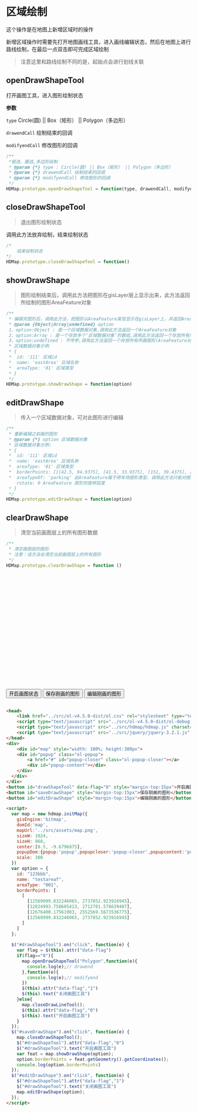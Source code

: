 # 区域绘制

这个操作是在地图上新增区域时的操作

新增区域操作时需要先打开地图画线工具，进入画线编辑状态，然后在地图上进行路线绘制，在最后一点双击即可完成区域绘制

> 注意这里和路线绘制不同的是，起始点会进行划线关联

## openDrawShapeTool

打开画图工具，进入图形绘制状态

**参数**

`type` Circle(圆) || Box（矩形） || Polygon（多边形）

`drawendCall` 绘制结束的回调

`modifyendCall` 修改图形的回调

```javascript
/**
 *框选，圈选,多边形绘制
 * @param {*} type : Circle(圆) || Box（矩形） || Polygon（多边形）
 * @param {*} drawendCall 绘制结束的回调
 * @param {*} modifyendCall 修改图形的回调
 */
HDMap.prototype.openDrawShapeTool = function(type, drawendCall, modifyendCall)
```

## closeDrawShapeTool

> 退出图形绘制状态

调用此方法放弃绘制，结束绘制状态
```javascript
/*
	结束绘制状态
*/
HDMap.prototype.closeDrawShapeTool = function()
```

## showDrawShape

> 图形绘制结束后，调用此方法把图形在gisLayer层上显示出来，此方法返回所绘制的图形AreaFeature对象

```javascript
/**
 * 编辑完图形后，调用此方法，把图形以AreaFeature类型显示在gisLayer上，并返回AreaFeature对象
 * @param {Object|Array|undefined} option 
 1、option:Object : 是一个区域数据对象,调用此方法返回一个AreaFeature对象
 2、option:Array : 是一个存放多个‘区域数据对象’的数组,调用此方法返回一个存放所有所画图形(AreaFeature对象)的数组
 3、option:undefined : 不传参,调用此方法返回一个存放所有所画图形(AreaFeature对象)的数组
 * 区域数据对象示例
 * {
 *  id: '111' 区域id
 *  name: 'eastArea' 区域名称
 *  areaType: '01' 区域类型
 * }
 */
HDMap.prototype.showDrawShape = function(option)
```

## editDrawShape

> 传入一个区域数据对象，可对此图形进行编辑

```javascript
/**
 * 重新编辑之前画的图形
 * @param {*} option 区域数据对象
 * 区域数据对象示例:
 * {
 *  id: '111' 区域id
 *  name: 'eastArea' 区域名称
 *  areaType: '01' 区域类型
 *  borderPoints: [[[42.5, 94.9375], [41.5, 33.9375], [151, 39.4375], [151.5, 99.4375], [68.5, 112.9375], [42.5, 93.9375]]] 边界点list
 *  areaTypeOf: 'parking' 此AreaFeature属于停车场图形类型，调用此方法只能对图形进行缩放、旋转编辑
    rotate: 0 AreaFeature 图形的旋转弧度
 * }
 */
HDMap.prototype.editDrawShape = function(option) 
```

## clearDrawShape

> 清空当前画图层上的所有图形数据

```javascript
/**
 * 清空画图层的图形
 * 注意：该方法会清空当前画图层上的所有图形
 */
HDMap.prototype.clearDrawShape = function ()

```

<head>
	<link href="../src/ol-v4.5.0-dist/ol.css" rel="stylesheet" type="text/css" />
	<script type="text/javascript" src="../src/ol-v4.5.0-dist/ol-debug.js" charset="utf-8"></script>
	<script type="text/javascript" src="../src/hdmap/hdmap.js" charset="utf-8"></script>
	<script type="text/javascript" src="../src/jquery/jquery-3.2.1.js" charset="utf-8"></script>
</head>
<div>
	<div id="map" style="width: 100%; height:300px">
    <div id="popup" class="ol-popup">
        <a href="#" id="popup-closer" class="ol-popup-closer"></a>
        <div id="popup-content"></div>
    </div>
  </div>
</div>
<button id="drawShapeTool" data-flag="0" style="margin-top:15px">开启画图状态</button>
<button id="saveDrawShape" style="margin-top:15px">保存刚画的图形</button>
<button id="editDrawShape" style="margin-top:15px">编辑刚画的图形</button>

<script>
  var map = new hdmap.initMap({
    gisEngine:'bitmap',
    domId:'map',
    mapUrl:'../src/assets/map.png',
    sizeW: 1024,
    sizeH: 968,
    center:[0.5, -9.6796875],
    popupDom:{popup:'popup',popupcloser:'popup-closer',popupcontent:'popup-content'},
    scale: 300
  })
  var option = {
    id: "123bbb",
    name: "testareaf",
    areaType: "001",
    borderPoints: [
      [
        [-115, -26.703125],
        [-56.5, 55.796875],
        [92, 10.296875],
        [63.5, -53.703125],
        [-115, -26.703125]
      ]
    ]
  };
  
  $("#drawShapeTool").on("click", function(e) {
    var flag = $(this).attr("data-flag")
    if(flag=="0"){
      map.openDrawShapeTool("Polygon",function(e){
        console.log(e);// drawend
      },function(e){
        console.log(e);// modifyend
      })
      $(this).attr("data-flag","1")
      $(this).text("关闭画图工具")
    }else{
      map.closeDrawLineTool();
      $(this).attr("data-flag","0")
      $(this).text("开启画图工具")
    }
  });
  $("#saveDrawShape").on("click", function(e) {
    map.closeDrawShapeTool();
    $("#drawShapeTool").attr("data-flag","0")
    $("#drawShapeTool").text("开启画图工具")
    var feat = map.showDrawShape(option);
    option.borderPoints = feat.getGeometry().getCoordinates();
    console.log(option.borderPoints)
  });
  $("#editDrawShape").on("click", function(e) {
    $("#drawShapeTool").attr("data-flag","1")
    $("#drawShapeTool").text("关闭画图工具")
    map.editDrawShape(option);
  });
</script>

```html

<head>
	<link href="../src/ol-v4.5.0-dist/ol.css" rel="stylesheet" type="text/css" />
	<script type="text/javascript" src="../src/ol-v4.5.0-dist/ol-debug.js" charset="utf-8"></script>
	<script type="text/javascript" src="../src/hdmap/hdmap.js" charset="utf-8"></script>
	<script type="text/javascript" src="../src/jquery/jquery-3.2.1.js" charset="utf-8"></script>
</head>
<div>
	<div id="map" style="width: 100%; height:300px">
    <div id="popup" class="ol-popup">
        <a href="#" id="popup-closer" class="ol-popup-closer"></a>
        <div id="popup-content"></div>
    </div>
  </div>
</div>
<button id="drawShapeTool" data-flag="0" style="margin-top:15px">开启画图状态</button>
<button id="saveDrawShape" style="margin-top:15px">保存刚画的图形</button>
<button id="editDrawShape" style="margin-top:15px">编辑刚画的图形</button>

<script>
  var map = new hdmap.initMap({
    gisEngine:'bitmap',
    domId:'map',
    mapUrl:'../src/assets/map.png',
    sizeW: 1024,
    sizeH: 968,
    center:[0.5, -9.6796875],
    popupDom:{popup:'popup',popupcloser:'popup-closer',popupcontent:'popup-content'},
    scale: 300
  })
  var option = {
    id: "123bbb",
    name: "testareaf",
    areaType: "001",
    borderPoints: [
      [
        [12569999.832246065, 2737852.923916945],
        [12824993.758605413, 2712781.578639407],
        [12676400.17561903, 2552569.5673536775],
        [12569999.832246065, 2737852.923916945]
      ]
    ]
  };
  
  $("#drawShapeTool").on("click", function(e) {
    var flag = $(this).attr("data-flag")
    if(flag=="0"){
      map.openDrawShapeTool("Polygon",function(e){
        console.log(e);// drawend
      },function(e){
        console.log(e);// modifyend
      })
      $(this).attr("data-flag","1")
      $(this).text("关闭画图工具")
    }else{
      map.closeDrawLineTool();
      $(this).attr("data-flag","0")
      $(this).text("开启画图工具")
    }
  });
  $("#saveDrawShape").on("click", function(e) {
    map.closeDrawShapeTool();
    $("#drawShapeTool").attr("data-flag","0")
    $("#drawShapeTool").text("开启画图工具")
    var feat = map.showDrawShape(option);
    option.borderPoints = feat.getGeometry().getCoordinates();
    console.log(option.borderPoints)
  });
  $("#editDrawShape").on("click", function(e) {
    $("#drawShapeTool").attr("data-flag","1")
    $("#drawShapeTool").text("关闭画图工具")
    map.editDrawShape(option);
  });
</script>

```
